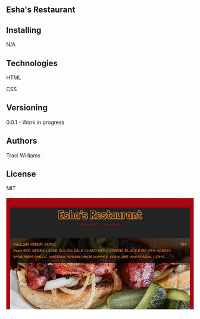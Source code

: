 ## Esha's Restaurant


## Installing

N/A

## Technologies

HTML 

CSS 


## Versioning

0.0.1 - Work in progress 

## Authors 

Traci Williams

## License

MIT



![Alt text](readme-screenshots.jpg?raw=true "Esha's Restaurant")
